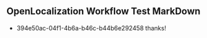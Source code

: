 ## OpenLocalization Workflow Test MarkDown
* 394e50ac-04f1-4b6a-b46c-b44b6e292458 thanks!

<!--HONumber=Jul16_HO5-->


